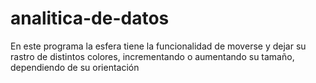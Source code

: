 # analitica-de-datos
En este programa la esfera tiene la funcionalidad de moverse y dejar su rastro de distintos colores, incrementando o aumentando su tamaño, dependiendo de su orientación
